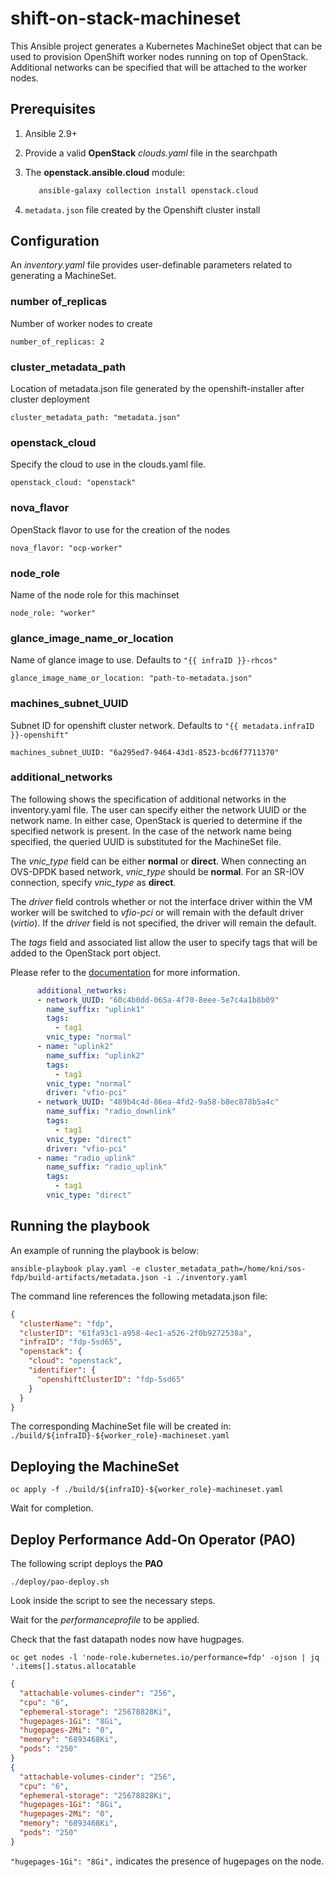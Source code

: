 # shift-on-stack-machineset

This Ansible project generates a Kubernetes MachineSet object that can be used
to provision OpenShift worker nodes running on top of OpenStack.  Additional
networks can be specified that will be attached to the worker nodes.

## Prerequisites

1. Ansible 2.9+
2. Provide a valid **OpenStack** *clouds.yaml* file in the searchpath
3. The **openstack.ansible.cloud** module:

   ```bash
      ansible-galaxy collection install openstack.cloud
   ```

4. `metadata.json` file created by the Openshift cluster install

## Configuration

An *inventory.yaml* file provides user-definable parameters related to generating a MachineSet.

### number of_replicas

Number of worker nodes to create

``number_of_replicas: 2``

### cluster_metadata_path

Location of metadata.json file generated by the openshift-installer after
cluster deployment

``cluster_metadata_path: "metadata.json"``

### openstack_cloud

Specify the cloud to use in the clouds.yaml file.

``openstack_cloud: "openstack"``

### nova_flavor

OpenStack flavor to use for the creation of the nodes

``nova_flavor: "ocp-worker"``

### node_role

Name of the node role for this machinset

``node_role: "worker"``

### glance_image_name_or_location

Name of glance image to use.  Defaults to `"{{ infraID }}-rhcos"`

``glance_image_name_or_location: "path-to-metadata.json"``

### machines_subnet_UUID

Subnet ID for openshift cluster network. Defaults to `"{{ metadata.infraID }}-openshift"`

``machines_subnet_UUID: "6a295ed7-9464-43d1-8523-bcd6f7711370"``

### additional_networks

The following shows the specification of additional networks in the inventory.yaml file.  The
user can specify either the network UUID or the network name.  In either case, OpenStack is
queried to determine if the specified network is present.  In the case of the network name
being specified, the queried UUID is substituted for the MachineSet file.

The *vnic_type* field can be either **normal** or **direct**.  When connecting an OVS-DPDK
based network, *vnic_type* should be **normal**.  For an SR-IOV connection, specify *vnic_type* as
**direct**.

The *driver* field controls whether or not the interface driver within the VM worker will be
switched to *vfio-pci* or will remain with the default driver (*virtio*).  If the *driver* field
is not specified, the driver will remain the default.

The *tags* field and associated list allow the user to specify tags that will be added to the
OpenStack port object.  

Please refer to the [documentation](https://docs.openshift.com/container-platform/4.8/machine_management/creating_machinesets/creating-machineset-osp.html#machineset-yaml-osp-sr-iov_creating-machineset-osp)
for more information.

```yaml
      additional_networks:
      - network_UUID: "60c4b0dd-065a-4f70-8eee-5e7c4a1b8b09"
        name_suffix: "uplink1"
        tags:
          - tag1
        vnic_type: "normal"
      - name: "uplink2"
        name_suffix: "uplink2"
        tags:
          - tag1
        vnic_type: "normal"
        driver: "vfio-pci"
      - network_UUID: "489b4c4d-86ea-4fd2-9a58-b8ec878b5a4c"
        name_suffix: "radio_downlink"
        tags:
          - tag1
        vnic_type: "direct"
        driver: "vfio-pci"
      - name: "radio_uplink"
        name_suffix: "radio_uplink"
        tags:
          - tag1
        vnic_type: "direct"
```

## Running the playbook

An example of running the playbook is below:

``ansible-playbook play.yaml -e cluster_metadata_path=/home/kni/sos-fdp/build-artifacts/metadata.json -i ./inventory.yaml``

The command line references the following metadata.json file:

```json
{
  "clusterName": "fdp",
  "clusterID": "61fa93c1-a958-4ec1-a526-2f0b9272538a",
  "infraID": "fdp-5sd65",
  "openstack": {
    "cloud": "openstack",
    "identifier": {
      "openshiftClusterID": "fdp-5sd65"
    }
  }
}
```

The corresponding MachineSet file will be created in: ``./build/${infraID}-${worker_role}-machineset.yaml``

## Deploying the MachineSet

``oc apply -f ./build/${infraID}-${worker_role}-machineset.yaml``

Wait for completion.

## Deploy Performance Add-On Operator (PAO)

The following script deploys the **PAO**

``./deploy/pao-deploy.sh``

Look inside the script to see the necessary steps.

Wait for the *performanceprofile* to be applied.

Check that the fast datapath nodes now have hugpages.

``oc get nodes -l 'node-role.kubernetes.io/performance=fdp' -ojson | jq '.items[].status.allocatable``

```json
{
  "attachable-volumes-cinder": "256",
  "cpu": "6",
  "ephemeral-storage": "25678828Ki",
  "hugepages-1Gi": "8Gi",
  "hugepages-2Mi": "0",
  "memory": "6893468Ki",
  "pods": "250"
}
{
  "attachable-volumes-cinder": "256",
  "cpu": "6",
  "ephemeral-storage": "25678828Ki",
  "hugepages-1Gi": "8Gi",
  "hugepages-2Mi": "0",
  "memory": "6893468Ki",
  "pods": "250"
}
```

`"hugepages-1Gi": "8Gi",` indicates the presence of hugepages on the node.
